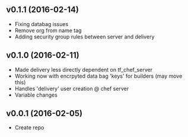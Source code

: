 v0.1.1 (2016-02-14)
-------------------
- Fixing databag issues
- Remove org from name tag
- Adding security group rules between server and delivery

v0.1.0 (2016-02-11)
-------------------
- Made delivery less directly dependent on tf_chef_server
- Working now with encrpyted data bag 'keys' for builders (may move this)
- Handles 'delivery' user creation @ chef server
- Variable changes

v0.0.1 (2016-02-05)
-------------------
- Create repo
